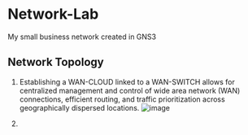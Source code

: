 # Network-Lab
My small business network created in GNS3

## Network Topology

1. Establishing a WAN-CLOUD linked to a WAN-SWITCH allows for centralized management and control of wide area network (WAN) connections, efficient routing, and traffic prioritization across geographically dispersed locations.
![image](https://github.com/T-AsiaFries/Network-Lab/assets/147548652/bd385bd7-e2fd-41e7-9878-6008dca9d5d4)

2. 
